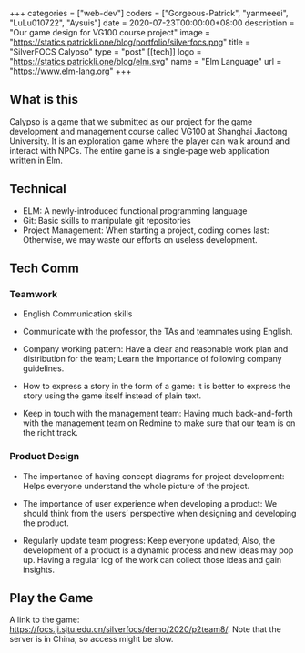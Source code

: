 +++
categories = ["web-dev"]
coders = ["Gorgeous-Patrick", "yanmeeei", "LuLu010722", "Aysuis"]
date = 2020-07-23T00:00:00+08:00
description = "Our game design for VG100 course project"
image = "https://statics.patrickli.one/blog/portfolio/silverfocs.png"
title = "SilverFOCS Calypso"
type = "post"
[[tech]]
logo = "https://statics.patrickli.one/blog/elm.svg"
name = "Elm Language"
url = "https://www.elm-lang.org"
+++

## What is this
Calypso is a game that we submitted as our project for the game development and management course called VG100 at Shanghai Jiaotong University. It is an exploration game where the player can walk around and interact with NPCs. The entire game is a single-page web application written in Elm. 


## Technical

- ELM: A newly-introduced functional programming language
- Git: Basic skills to manipulate git repositories
- Project Management: When starting a project, coding comes last: Otherwise, we may waste our efforts on useless development.

## Tech Comm
### Teamwork
- English Communication skills

- Communicate with the professor, the TAs and teammates using English.

- Company working pattern: Have a clear and reasonable work plan and distribution for the team; Learn the importance of following company guidelines.

- How to express a story in the form of a game: It is better to express the story using the game itself instead of plain text.

- Keep in touch with the management team: Having much back-and-forth with the management team on Redmine to make sure that our team is on the right track.

### Product Design
- The importance of having concept diagrams for project development: Helps everyone understand the whole picture of the project.

- The importance of user experience when developing a product: We should think from the users’ perspective when designing and developing the product.

- Regularly update team progress: Keep everyone updated; Also, the development of a product is a dynamic process and new ideas may pop up. Having a regular log of the work can collect those ideas and gain insights.



## Play the Game

A link to the game: https://focs.ji.sjtu.edu.cn/silverfocs/demo/2020/p2team8/. Note that the server is in China, so access might be slow.
